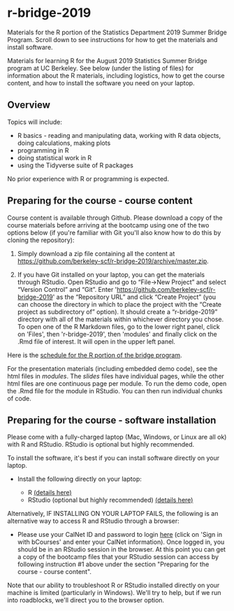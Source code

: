 # r-bridge-2019
Materials for the R portion of the Statistics Department 2019 Summer Bridge Program. Scroll down to see instructions for how to get the materials and install software.

Materials for learning R for the August 2019 Statistics Summer Bridge program at UC Berkeley. See below (under the listing of files) for information about the R materials, including logistics, how to get the course content, and how to install the software you need on your laptop.

## Overview

Topics will include:

 * R basics - reading and manipulating data, working with R data objects, doing calculations, making plots
 * programming in R
 * doing statistical work in R
 * using the Tidyverse suite of R packages

No prior experience with R or programming is expected.

## Preparing for the course - course content

Course content is available through Github. Please download a copy of the course materials before arriving at the bootcamp using one of the two options below (if you're familiar with Git you'll also know how to do this by cloning the repository):

  1) Simply download a zip file containing all the content at https://github.com/berkeley-scf/r-bridge-2019/archive/master.zip.

  2) If you have Git installed on your laptop, you can get the materials through RStudio. Open RStudio and go to “File→New Project” and select “Version Control” and “Git”. Enter 'https://github.com/berkeley-scf/r-bridge-2019' as the “Repository URL” and click “Create Project” (you can choose the directory in which to place the project with the “Create project as subdirectory of” option). It should create a “r-bridge-2019” directory with all of the materials within whichever directory you chose. To open one of the R Markdown files, go to the lower right panel, click on 'Files', then 'r-bridge-2019', then 'modules' and finally click on the .Rmd file of interest. It will open in the upper left panel.


Here is the [schedule for the R portion of the bridge program](https://github.com/berkeley-scf/r-bridge-2019/blob/master/schedule/schedule.pdf). 

For the presentation materials (including embedded demo code), see the html files in *modules*. The *_slides_* files have individual pages, while the other html files are one continuous page per module. To run the demo code, open the .Rmd file for the module in RStudio. You can then run individual chunks of code.

## Preparing for the course - software installation

Please come with a fully-charged laptop (Mac, Windows, or Linux are all ok) with R and RStudio. RStudio is optional but highly recommended. 

To install the software, it's best if you can install software directly on your laptop.

  - Install the following directly on your laptop:
  
      - R [(details here)](https://htmlpreview.github.io/?https://github.com/berkeley-scf/r-bridge-2019/blob/master/install/RandRStudioInstall.html)
      - RStudio (optional but highly recommended) [(details here)](https://htmlpreview.github.io/?https://github.com/berkeley-scf/r-bridge-2019/blob/master/install/RandRStudioInstall.html)

Alternatively, IF INSTALLING ON YOUR LAPTOP FAILS, the following is an alternative way to access R and RStudio through a browser:

  - Please use your CalNet ID and password to login [here](https://r.datahub.berkeley.edu) (click on 'Sign in with bCourses' and enter your CalNet information). Once logged in, you should be in an RStudio session in the browser. At this point you can get a copy of the bootcamp files that your RStudio session can access by following instruction #1 above under the section "Preparing for the course - course content".

Note that our ability to troubleshoot R or RStudio installed directly on your machine is limited (particularly in Windows). We'll try to help, but if we run into roadblocks, we'll direct you to the browser option.

